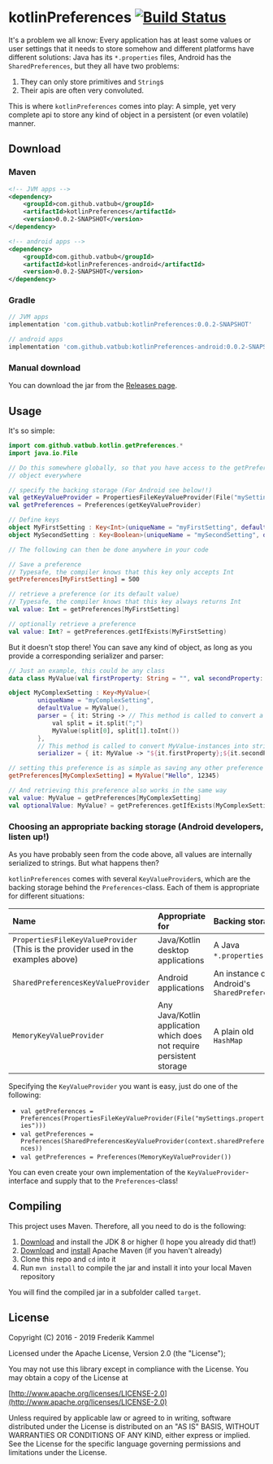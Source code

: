 # kotlinPreferences [![Build Status](https://travis-ci.org/vatbub/kotlinPreferences.svg?branch=master)](https://travis-ci.org/vatbub/kotlinPreferences)
It's a problem we all know: Every application has at least some values 
or user settings that it needs to store somehow and different platforms 
have different solutions:
Java has its `*.properties` files, Android has the `SharedPreferences`, 
but they all have two problems:
1. They can only store primitives and `String`s 
2. Their apis are often very convoluted.

This is where `kotlinPreferences` comes into play: A simple, yet very complete 
api to store any kind of object in a persistent (or even volatile) manner.

## Download
### Maven
```xml
<!-- JVM apps -->
<dependency>
    <groupId>com.github.vatbub</groupId>
    <artifactId>kotlinPreferences</artifactId>
    <version>0.0.2-SNAPSHOT</version>
</dependency>

<!-- android apps -->
<dependency>
    <groupId>com.github.vatbub</groupId>
    <artifactId>kotlinPreferences-android</artifactId>
    <version>0.0.2-SNAPSHOT</version>
</dependency>
```

### Gradle
```groovy
// JVM apps
implementation 'com.github.vatbub:kotlinPreferences:0.0.2-SNAPSHOT'

// android apps
implementation 'com.github.vatbub:kotlinPreferences-android:0.0.2-SNAPSHOT'
```

### Manual download
You can download the jar from the [Releases page](https://github.com/vatbub/kotlinPreferences/releases).

## Usage
It's so simple:
```kotlin
import com.github.vatbub.kotlin.getPreferences.*
import java.io.File

// Do this somewhere globally, so that you have access to the getPreferences
// object everywhere

// specify the backing storage (For Android see below!!)
val getKeyValueProvider = PropertiesFileKeyValueProvider(File("mySettings.properties"))
val getPreferences = Preferences(getKeyValueProvider)

// Define keys
object MyFirstSetting : Key<Int>(uniqueName = "myFirstSetting", defaultValue = 12345, parser = { it.toInt() }, serializer = { it.toString() })
object MySecondSetting : Key<Boolean>(uniqueName = "mySecondSetting", defaultValue = true, parser = { it.toBoolean() }, serializer = { it.toString() })

// The following can then be done anywhere in your code

// Save a preference
// Typesafe, the compiler knows that this key only accepts Int
getPreferences[MyFirstSetting] = 500

// retrieve a preference (or its default value)
// Typesafe, the compiler knows that this key always returns Int
val value: Int = getPreferences[MyFirstSetting]

// optionally retrieve a preference
val value: Int? = getPreferences.getIfExists(MyFirstSetting)
```

But it doesn't stop there! You can save any kind of object, as long as 
you provide a corresponding serializer and parser:

```kotlin
// Just an example, this could be any class
data class MyValue(val firstProperty: String = "", val secondProperty: Int = 0)

object MyComplexSetting : Key<MyValue>(
        uniqueName = "myComplexSetting",
        defaultValue = MyValue(),
        parser = { it: String -> // This method is called to convert a String into a MyValue-instance
            val split = it.split(";")
            MyValue(split[0], split[1].toInt())
        },
        // This method is called to convert MyValue-instances into strings
        serializer = { it: MyValue -> "${it.firstProperty};${it.secondProperty}" })

// setting this preference is as simple as saving any other preference
getPreferences[MyComplexSetting] = MyValue("Hello", 12345)

// And retrieving this preference also works in the same way
val value: MyValue = getPreferences[MyComplexSetting]
val optionalValue: MyValue? = getPreferences.getIfExists(MyComplexSetting)
``` 

### Choosing an appropriate backing storage (Android developers, listen up!)
As you have probably seen from the code above, all values are internally
serialized to strings. But what happens then? 

`kotlinPreferences` comes with several `KeyValueProvider`s, which are
the backing storage behind the `Preferences`-class. 
Each of them is appropriate for different situations:

| Name                                                                               | Appropriate for                                                       | Backing storage                              |
|:-----------------------------------------------------------------------------------|:----------------------------------------------------------------------|:---------------------------------------------|
| `PropertiesFileKeyValueProvider` (This is the provider used in the examples above) | Java/Kotlin desktop applications                                      | A Java `*.properties`-file                   |
| `SharedPreferencesKeyValueProvider`                                                | Android applications                                                  | An instance of Android's `SharedPreferences` |
| `MemoryKeyValueProvider`                                                           | Any Java/Kotlin application which does not require persistent storage | A plain old `HashMap`                        |

Specifying the `KeyValueProvider` you want is easy, just do one of the following:
- `val getPreferences = Preferences(PropertiesFileKeyValueProvider(File("mySettings.properties")))`
- `val getPreferences = Preferences(SharedPreferencesKeyValueProvider(context.sharedPreferences))`
- `val getPreferences = Preferences(MemoryKeyValueProvider())`

You can even create your own implementation of the `KeyValueProvider`-interface and supply that to the `Preferences`-class!

## Compiling
This project uses Maven. Therefore, all you need to do is the following:

1. [Download](https://www.oracle.com/technetwork/java/javase/downloads/jdk8-downloads-2133151.html) and install the JDK 8 or higher (I hope you already did that!)
2. [Download](https://maven.apache.org/download.cgi) and [install](https://maven.apache.org/install.html) Apache Maven (if you haven't already)
3. Clone this repo and `cd` into it
4. Run `mvn install` to compile the jar and install it into your local Maven repository

You will find the compiled jar in a subfolder called `target`.

## License
Copyright (C) 2016 - 2019 Frederik Kammel

Licensed under the Apache License, Version 2.0 (the "License");

You may not use this library except in compliance with the License.
You may obtain a copy of the License at

[http://www.apache.org/licenses/LICENSE-2.0](http://www.apache.org/licenses/LICENSE-2.0)

Unless required by applicable law or agreed to in writing, software
distributed under the License is distributed on an "AS IS" BASIS,
WITHOUT WARRANTIES OR CONDITIONS OF ANY KIND, either express or implied.
See the License for the specific language governing permissions and
limitations under the License.
